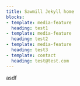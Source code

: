 ```yaml
---
title: Sawmill Jekyll home
blocks:
- template: media-feature
  heading: test1
- template: media-feature
  heading: test2
- template: media-feature
  heading: test3
- template: contact
  heading: test@test.com
---
```


asdf